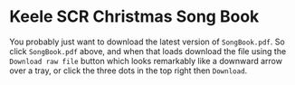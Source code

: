 # Keele SCR Christmas Song Book

You probably just want to download the latest version of `SongBook.pdf`. So click `SongBook.pdf` above, and when that loads download the file using the `Download raw file` button which looks remarkably like a downward arrow over a tray, or click the three dots in the top right then `Download`.
